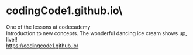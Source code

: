 # codingCode1.github.io\
One of the lessons at codecademy\
Introduction to new concepts. The wonderful dancing ice cream shows up, live!!\
https://codingcode1.github.io/
